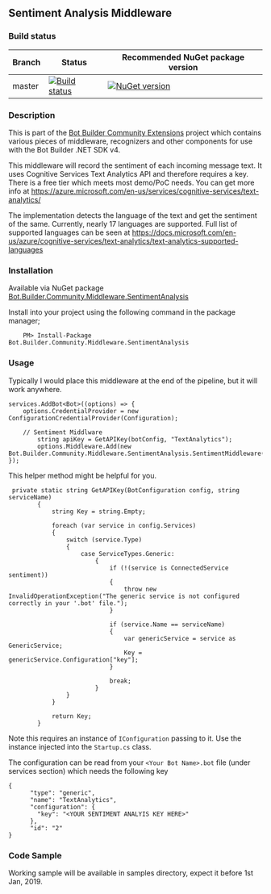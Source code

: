 ## Sentiment Analysis Middleware
 
### Build status
| Branch | Status | Recommended NuGet package version |
| ------ | ------ | ------ |
| master | [![Build status](https://ci.appveyor.com/api/projects/status/b9123gl3kih8x9cb?svg=true)](https://ci.appveyor.com/project/garypretty/botbuilder-community) | [![NuGet version](https://img.shields.io/badge/NuGet-1.0.184-blue.svg)](https://www.nuget.org/packages/Bot.Builder.Community.Middleware.SentimentAnalysis/) |

### Description
This is part of the [Bot Builder Community Extensions](https://github.com/garypretty/botbuilder-community) project which contains various pieces of middleware, recognizers and other components for use with the Bot Builder .NET SDK v4.

This middleware will record the sentiment of each incoming message text. It uses Cognitive Services Text Analytics API and therefore requires a key. There is a free tier which meets most demo/PoC needs.  You can get more info at https://azure.microsoft.com/en-us/services/cognitive-services/text-analytics/

The implementation detects the language of the text and get the sentiment of the same. Currently, nearly 17 languages are supported. Full list of supported languages can be seen at https://docs.microsoft.com/en-us/azure/cognitive-services/text-analytics/text-analytics-supported-languages

### Installation

Available via NuGet package [Bot.Builder.Community.Middleware.SentimentAnalysis](https://www.nuget.org/packages/Bot.Builder.Community.Middleware.SentimentAnalysis/)

Install into your project using the following command in the package manager;
```
    PM> Install-Package Bot.Builder.Community.Middleware.SentimentAnalysis
```

### Usage

Typically I would place this middleware at the end of the pipeline, but it will work anywhere.  

```
services.AddBot<Bot>((options) => {
    options.CredentialProvider = new ConfigurationCredentialProvider(Configuration);
	
	// Sentiment Middlware
        string apiKey = GetAPIKey(botConfig, "TextAnalytics");
        options.Middleware.Add(new Bot.Builder.Community.Middleware.SentimentAnalysis.SentimentMiddleware(apiKey));
});
```
This helper method might be helpful for you.

```
 private static string GetAPIKey(BotConfiguration config, string serviceName)
        {
            string Key = string.Empty;

            foreach (var service in config.Services)
            {
                switch (service.Type)
                {
                    case ServiceTypes.Generic:
                        {
                            if (!(service is ConnectedService sentiment))
                            {
                                throw new InvalidOperationException("The generic service is not configured correctly in your '.bot' file.");
                            }

                            if (service.Name == serviceName)
                            {
                                var genericService = service as GenericService;
                                Key = genericService.Configuration["key"];
                            }

                            break;
                        }
                }
            }

            return Key;
        }
```

Note this requires an instance of `IConfiguration` passing to it.  Use the instance injected into the `Startup.cs` class.  

The configuration can be read from your `<Your Bot Name>.bot` file (under services section) which needs the following key

```
{
      "type": "generic",
      "name": "TextAnalytics",
      "configuration": {
        "key": "<YOUR SENTIMENT ANALYIS KEY HERE>"
      },
      "id": "2"
}
```

### Code Sample

Working sample will be available in samples directory, expect it before 1st Jan, 2019. 
